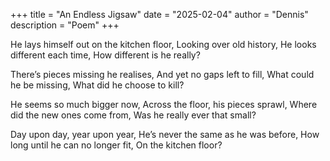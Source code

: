 +++
title = "An Endless Jigsaw"
date = "2025-02-04"
author = "Dennis"
description = "Poem"
+++

He lays himself out on the kitchen floor,
Looking over old history,
He looks different each time,
How different is he really?

There’s pieces missing he realises,
And yet no gaps left to fill,
What could he be missing,
What did he choose to kill?

He seems so much bigger now,
Across the floor, his pieces sprawl,
Where did the new ones come from,
Was he really ever that small?

Day upon day, year upon year,
He’s never the same as he was before,
How long until he can no longer fit,
On the kitchen floor?
